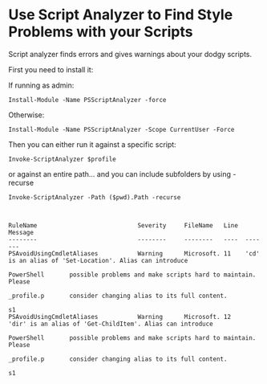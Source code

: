 ﻿# Use Script Analyzer to Find Style Problems with your Scripts

Script analyzer finds errors and gives warnings about your dodgy scripts.

First you need to install it:

If running as admin:

	Install-Module -Name PSScriptAnalyzer -force

Otherwise:

	Install-Module -Name PSScriptAnalyzer -Scope CurrentUser -Force


Then you can either run it against a specific script:

	Invoke-ScriptAnalyzer $profile

or against an entire path... and you can include subfolders by using -recurse

	Invoke-ScriptAnalyzer -Path ($pwd).Path -recurse



	RuleName                            Severity     FileName   Line  Message
	--------                            --------     --------   ----  -------
	PSAvoidUsingCmdletAliases           Warning      Microsoft. 11    'cd' is an alias of 'Set-Location'. Alias can introduce
																									 PowerShell       possible problems and make scripts hard to maintain. Please
																									 _profile.p       consider changing alias to its full content.
																									 s1
	PSAvoidUsingCmdletAliases           Warning      Microsoft. 12    'dir' is an alias of 'Get-ChildItem'. Alias can introduce
																									 PowerShell       possible problems and make scripts hard to maintain. Please
																									 _profile.p       consider changing alias to its full content.
																									 s1